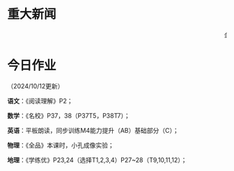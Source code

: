 # 重大新闻
<marquee direction="left" scrollamount="15">金坤刺王新😱😱😱劲爆拍摄中🥵🥵🥵敬请期待🥺🥺🥺</marquee>

# 今日作业
（2024/10/12更新）

**语文**：《阅读理解》P2；

**数学**：《名校》P37，38（P37T5，P38T7）；

**英语**：平板朗读，同步训练M4能力提升（AB）基础部分（C）；

**物理**：《全品》本课时，小孔成像实验；

**地理**：《学练优》P23,24（选择T1,2,3,4）P27~28（T9,10,11,12）；

<!-- [作业](/HomeWorkList/hmwk241009.jpg) -->
